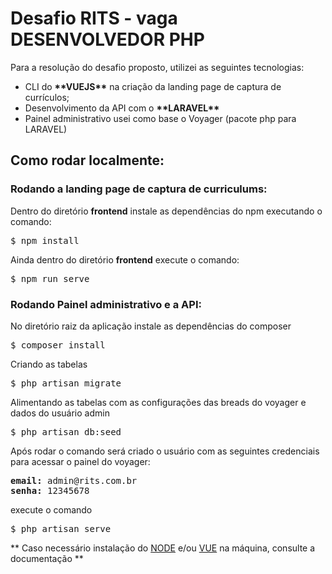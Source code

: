 <h1>Desafio RITS - vaga DESENVOLVEDOR PHP</h1>
<p>Para a resolução do desafio proposto, utilizei as seguintes tecnologias:

<ul>
    <li>CLI do <strong>**VUEJS**</strong> na criação da landing page de captura de currículos;</li>
    <li>Desenvolvimento da API com o <strong>**LARAVEL**</strong></li>
    <li>Painel administrativo usei como base o Voyager (pacote php para LARAVEL)</li>
</ul>

<h2>Como rodar localmente:</h2>

<h3>Rodando a landing page de captura de curriculums:</h3>
<p>Dentro do diretório <strong>frontend</strong> instale as dependências do npm executando o comando:</p>

<pre>$ npm install</pre>

<p>Ainda dentro do diretório <strong>frontend</strong> execute o comando:</p>

<pre>$ npm run serve</pre>

<h3>Rodando Painel administrativo e a API:</h3>

<p>No diretório raiz da aplicação instale as dependências do composer</p>
<pre>$ composer install</pre>

<p>Criando as tabelas</p>

<pre>$ php artisan migrate</pre>

<p>Alimentando as tabelas com as configurações das breads do voyager e dados do usuário admin</p>

<pre>$ php artisan db:seed</pre>

Após rodar o comando será criado o usuário com as seguintes credenciais para acessar o painel do voyager:

<pre>
<label><strong>email:</strong> admin@rits.com.br</label>
<label><strong>senha:</strong> 12345678</label>
</pre>

<p>execute o comando</p>

<pre>$ php artisan serve</pre>


** Caso necessário instalação do <a href="https://nodejs.org/en/docs/" target="_blank">NODE</a> e/ou <a href="https://vuejs.org/v2/guide/">VUE</a> na máquina, consulte a documentação **

